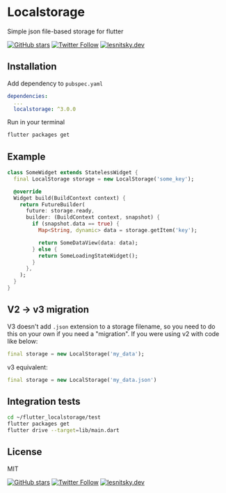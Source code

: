 # Localstorage

Simple json file-based storage for flutter

[![GitHub stars](https://img.shields.io/github/stars/lesnitsky/flutter_localstorage.svg?style=social)](https://github.com/lesnitsky/flutter_localstorage)
[![Twitter Follow](https://img.shields.io/twitter/follow/lesnitsky_a.svg?label=Follow%20me&style=social)](https://twitter.com/lesnitsky_a)
[![lesnitsky.dev](https://lesnitsky.dev/icons/shield.svg)](https://lesnitsky.dev)

## Installation

Add dependency to `pubspec.yaml`

```yaml
dependencies:
  ...
  localstorage: ^3.0.0
```

Run in your terminal

```sh
flutter packages get
```

## Example

```dart
class SomeWidget extends StatelessWidget {
  final LocalStorage storage = new LocalStorage('some_key');

  @override
  Widget build(BuildContext context) {
    return FutureBuilder(
      future: storage.ready,
      builder: (BuildContext context, snapshot) {
        if (snapshot.data == true) {
          Map<String, dynamic> data = storage.getItem('key');

          return SomeDataView(data: data);
        } else {
          return SomeLoadingStateWidget();
        }
      },
    );
  }
}
```

## V2 -> v3 migration

V3 doesn't add `.json` extension to a storage filename, so you need to do this on your own if you need a "migration".
If you were using v2 with code like below:

```dart
final storage = new LocalStorage('my_data');
```

v3 equivalent:

```dart
final storage = new LocalStorage('my_data.json')
```

## Integration tests

```sh
cd ~/flutter_localstorage/test
flutter packages get
flutter drive --target=lib/main.dart
```

## License

MIT

[![GitHub stars](https://img.shields.io/github/stars/lesnitsky/flutter_localstorage.svg?style=social)](https://github.com/lesnitsky/flutter_localstorage)
[![Twitter Follow](https://img.shields.io/twitter/follow/lesnitsky_a.svg?label=Follow%20me&style=social)](https://twitter.com/lesnitsky_a)
[![lesnitsky.dev](https://lesnitsky.dev/icons/shield.svg)](https://lesnitsky.dev)
